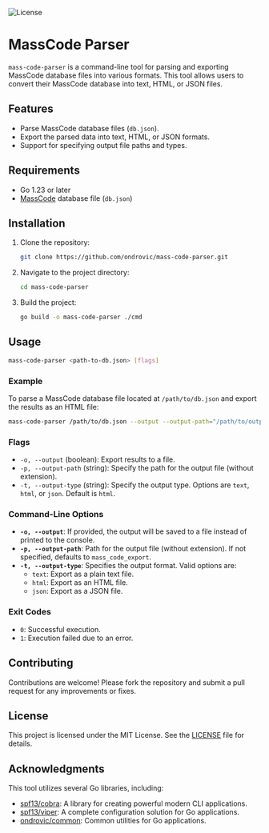 ![License](https://img.shields.io/badge/license-MIT-blue)

# MassCode Parser

`mass-code-parser` is a command-line tool for parsing and exporting MassCode database files into various formats. This tool allows users to convert their MassCode database into text, HTML, or JSON files.

## Features

- Parse MassCode database files (`db.json`).
- Export the parsed data into text, HTML, or JSON formats.
- Support for specifying output file paths and types.

## Requirements

- Go 1.23 or later
- [MassCode](https://masscode.io/) database file (`db.json`)

## Installation

1. Clone the repository:
   ```bash
   git clone https://github.com/ondrovic/mass-code-parser.git
   ```
2. Navigate to the project directory:
   ```bash
   cd mass-code-parser
   ```
3. Build the project:
   ```bash
   go build -o mass-code-parser ./cmd
   ```

## Usage

```bash
mass-code-parser <path-to-db.json> [flags]
```

### Example

To parse a MassCode database file located at `/path/to/db.json` and export the results as an HTML file:

```bash
mass-code-parser /path/to/db.json --output --output-path="/path/to/output" --output-type="html"
```

### Flags

- `-o, --output` (boolean): Export results to a file.
- `-p, --output-path` (string): Specify the path for the output file (without extension).
- `-t, --output-type` (string): Specify the output type. Options are `text`, `html`, or `json`. Default is `html`.

### Command-Line Options

- **`-o, --output`**: If provided, the output will be saved to a file instead of printed to the console.
- **`-p, --output-path`**: Path for the output file (without extension). If not specified, defaults to `mass_code_export`.
- **`-t, --output-type`**: Specifies the output format. Valid options are:
  - `text`: Export as a plain text file.
  - `html`: Export as an HTML file.
  - `json`: Export as a JSON file.

### Exit Codes

- `0`: Successful execution.
- `1`: Execution failed due to an error.

## Contributing

Contributions are welcome! Please fork the repository and submit a pull request for any improvements or fixes.

## License

This project is licensed under the MIT License. See the [LICENSE](LICENSE) file for details.

## Acknowledgments

This tool utilizes several Go libraries, including:

- [spf13/cobra](https://github.com/spf13/cobra): A library for creating powerful modern CLI applications.
- [spf13/viper](https://github.com/spf13/viper): A complete configuration solution for Go applications.
- [ondrovic/common](https://github.com/ondrovic/common): Common utilities for Go applications.
